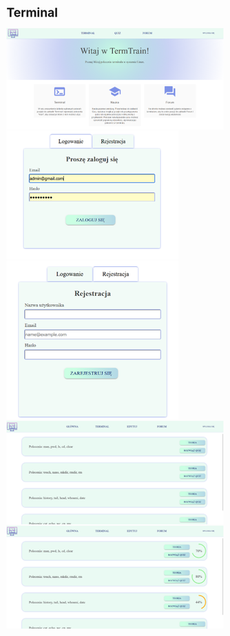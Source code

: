 # Terminal
<img src="Licencjat/project/main_page.png" alt="home page" title="Optional title">
<div>
  <img src="Licencjat/project/logowanie.png" alt="Alt text"  title="Optional title" style="width: 400px"> 
<img src="Licencjat/project/rejestracja.png" alt="Alt text" title="Optional title" style="width: 400px">
  </div>
<img src="Licencjat/project/list_quiz.png" alt="quiz" title="Optional title">
<img src="Licencjat/project/list_quiz2.png" alt="home page" title="Optional title">

